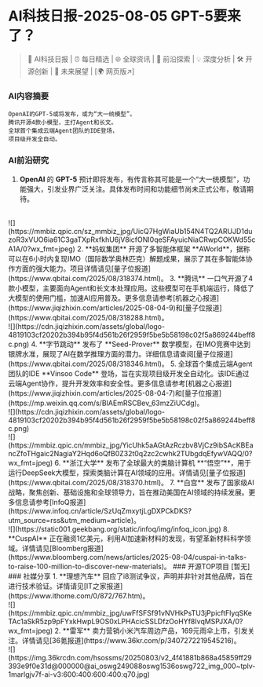 
# AI科技日报-2025-08-05 GPT-5要来了？
> 🤖 AI科技日报 | ⏰ 每日精选 | 🌐 全球资讯 | 🔬 前沿探索 | 💡 深度分析 | 🛠️ 开源创新 | 🚀 未来展望 | [🌍 网页版↗️]
### **AI内容摘要**
```
OpenAI的GPT-5或将发布，或为“大一统模型”。
腾讯开源4款小模型，主打Agent和长文。
全球首个集成云端Agent团队的IDE登场，
项目级开发全自动。
```
### AI前沿研究
1.  **OpenAI** 的 **GPT-5** 预计即将发布，有传言称其可能是一个“大一统模型”，功能强大，引发业界广泛关注。具体发布时间和功能细节尚未正式公布，敬请期待。
<br/>
  ![](https://mmbiz.qpic.cn/sz_mmbiz_jpg/UicQ7HgWiaUb154N4TQ2ARUJD1duzoR3xVUO6ia61C3gaTXpRxfkhU6jV8icfONI0qeSFAyuicNiaCRwpCOKWd55cA1A/0?wx_fmt=jpeg)
2.  **蚂蚁集团** 开源了多智能体框架 **AWorld**，据称可以在6小时内复现IMO（国际数学奥林匹克）解题成果，展示了其在多智能体协作方面的强大能力。项目详情请见[量子位报道](https://www.qbitai.com/2025/08/318374.html)。
3.  **腾讯** 一口气开源了4款小模型，主要面向Agent和长文本处理应用。这些模型可在手机端运行，降低了大模型的使用门槛，加速AI应用普及。更多信息请参考[机器之心报道](https://www.jiqizhixin.com/articles/2025-08-04-9)和[量子位报道](https://www.qbitai.com/2025/08/318288.html)。
<br/>
  ![](https://cdn.jiqizhixin.com/assets/global/logo-4819103cf20202b394b95f4d561b26f2959f5be5b58198c02f5a869244beff8c.png)
4.  **字节跳动** 发布了 **Seed-Prover** 数学模型，在IMO竞赛中达到银牌水准，展现了AI在数学推理方面的潜力。详细信息请查阅[量子位报道](https://www.qbitai.com/2025/08/318346.html)。
5.  全球首个集成云端Agent团队的IDE **Vinsoo Code** 登场，旨在实现项目级开发全自动化。该IDE通过云端Agent协作，提升开发效率和安全性。更多信息请参考[机器之心报道](https://www.jiqizhixin.com/articles/2025-08-04-7)和[量子位报道](https://mp.weixin.qq.com/s/BIAEmRSCBev_63mzZiUCdg)。
<br/>
  ![](https://cdn.jiqizhixin.com/assets/global/logo-4819103cf20202b394b95f4d561b26f2959f5be5b58198c02f5a869244beff8c.png)
<br/>
  ![](https://mmbiz.qpic.cn/mmbiz_jpg/YicUhk5aAGtAzRczbv8VjCz9ibSAcKBEancZfoTHgaic2NagiaY2Hqd6oQfB0Z32t0q2zc2cwhk2TUbgdqEfywVAQQ/0?wx_fmt=jpeg)
6.  **浙江大学** 发布了全球最大的类脑计算机 **“悟空”**，用于运行DeepSeek大模型，探索类脑计算在AI领域的应用。详情请见[量子位报道](https://www.qbitai.com/2025/08/318370.html)。
7.  **白宫** 发布了国家级AI战略，聚焦创新、基础设施和全球领导力，旨在推动美国在AI领域的持续发展。更多信息请参考[InfoQ报道](https://www.infoq.cn/article/SzUqZmxytjLgDXPCkDKS?utm_source=rss&utm_medium=article)。
<br/>
  ![](https://static001.geekbang.org/static/infoq/img/infoq_icon.jpg)
8.  **CuspAI** 正在融资1亿美元，利用AI加速新材料的发现，有望革新材料科学领域。详情请见[Bloomberg报道](https://www.bloomberg.com/news/articles/2025-08-04/cuspai-in-talks-to-raise-100-million-to-discover-new-materials)。
### 开源TOP项目
[暂无]
### 社媒分享
1.  **理想汽车** 回应了i8测试争议，声明并非针对其他品牌，旨在进行技术验证。详情请见[IT之家报道](https://www.ithome.com/0/872/767.htm)。
<br/>
  ![](https://mmbiz.qpic.cn/mmbiz_jpg/uwFfSFSf91vNVHkPsTU3jPpicftFlyqSKeTAc1aSkR5zp9pFYxkHwpL9OS0xLPHAcicSSLDfzOoHYf8IvqMSPJXA/0?wx_fmt=jpeg)
2.  **雷军** 卖力营销小米汽车周边产品，169元雨伞上市，引发关注。详情请见[36氪报道](https://www.36kr.com/p/3407272219545216)。
<br/>
  ![](https://img.36krcdn.com/hsossms/20250803/v2_4f41881b868a45859ff29393e9f0e31d@000000@ai_oswg249088oswg1536oswg722_img_000~tplv-1marlgjv7f-ai-v3:600:400:600:400:q70.jpg)